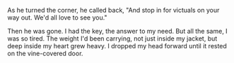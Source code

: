 As he turned the corner, he called back, "And stop in for victuals on your way out. We'd all love to see you."

Then he was gone. I had the key, the answer to my need. But all the same, I was so tired. The weight I'd been carrying, not just inside my jacket, but deep inside my heart grew heavy. I dropped my head forward until it rested on the vine-covered door. 
